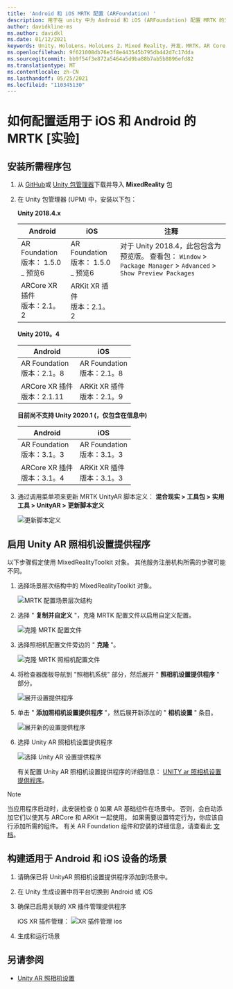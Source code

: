 ```yaml
---
title: 'Android 和 iOS MRTK 配置 (ARFoundation) '
description: 用于在 unity 中为 Android 和 iOS (ARFoundation) 配置 MRTK 的文档
author: davidkline-ms
ms.author: davidkl
ms.date: 01/12/2021
keywords: Unity，HoloLens，HoloLens 2，Mixed Reality，开发，MRTK，AR Core，AR 工具包，iOS，IOS，Android，AR Foundation
ms.openlocfilehash: 9f621008db76e3f8e443545b795db442d7c17dda
ms.sourcegitcommit: bb9f54f3e872a5464a5d9ba88b7ab5b8896efd82
ms.translationtype: MT
ms.contentlocale: zh-CN
ms.lasthandoff: 05/25/2021
ms.locfileid: "110345130"
---
```

# <a name="how-to-configure-mrtk-for-ios-and-android-experimental"></a>如何配置适用于 iOS 和 Android 的 MRTK [实验]

## <a name="install-required-packages"></a>安装所需程序包

1. 从 [GitHub](https://github.com/microsoft/MixedRealityToolkit-Unity/releases/tag/v2.3.0)或 [Unity 包管理器](../configuration/usingupm.md)下载并导入 **MixedReality** 包

1. 在 Unity 包管理器 (UPM) 中，安装以下包：

    **Unity 2018.4.x**

    | **Android** | **iOS** | 注释 |
    | --- | --- | --- |
    | AR Foundation  <br/> 版本： 1.5.0 _ 预览6 | AR Foundation  <br/> 版本： 1.5.0 _ 预览6 | 对于 Unity 2018.4，此包包含为预览版。 查看包： `Window` > `Package Manager` > `Advanced` > `Show Preview Packages` |
    | ARCore XR 插件 <br/> 版本：2.1。2 | ARKit XR 插件 <br/> 版本：2.1。2 | |

    **Unity 2019。4**

    | **Android** | **iOS** |
    | --- | --- |
    | AR Foundation  <br/> 版本：2.1。8 |  AR Foundation  <br/> 版本：2.1。8 |
    | ARCore XR 插件 <br/> 版本：2.1.11 | ARKit XR 插件 <br/> 版本：2.1。9 |

    **目前尚不支持 Unity 2020.1 (，仅包含在信息中)**

    | **Android** | **iOS** |
    | --- | --- |
    | AR Foundation  <br/> 版本：3.1。3 |  AR Foundation  <br/> 版本：3.1。3 |
    | ARCore XR 插件 <br/> 版本：3.1。4 | ARKit XR 插件 <br/> 版本：3.1。3 |

1. 通过调用菜单项来更新 MRTK UnityAR 脚本定义： **混合现实 > 工具包 > 实用工具 > UnityAR > 更新脚本定义**

    ![更新脚本定义](../features/images/UpdateScriptingDefineUnityAR.png)


## <a name="enabling-the-unity-ar-camera-settings-provider"></a>启用 Unity AR 照相机设置提供程序

以下步骤假定使用 MixedRealityToolkit 对象。 其他服务注册机构所需的步骤可能不同。

1. 选择场景层次结构中的 MixedRealityToolkit 对象。

    ![MRTK 配置场景层次结构](../features/images/MRTK_ConfiguredHierarchy.png)

1. 选择 " **复制并自定义** "，克隆 MRTK 配置文件以启用自定义配置。

    ![克隆 MRTK 配置文件](../features/images/camera-system/CloneProfileARFoundation.png)

1. 选择照相机配置文件旁边的 " **克隆** "。

    ![克隆 MRTK 照相机配置文件](../features/images/camera-system/CloneCameraProfileARFoundation.png)

1. 将检查器面板导航到 "照相机系统" 部分，然后展开 " **照相机设置提供程序** " 部分。

    ![展开设置提供程序](../features/images/camera-system/ExpandProviders.png)

1. 单击 " **添加照相机设置提供程序** "，然后展开新添加的 " **相机设置** " 条目。

    ![展开新的设置提供程序](../features/images/camera-system/ExpandNewProvider.png)

1. 选择 Unity AR 照相机设置提供程序

    ![选择 Unity AR 设置提供程序](../features/images/camera-system/SelectUnityArSettings.png)

    有关配置 Unity AR 照相机设置提供程序的详细信息： [UNITY ar 照相机设置提供程序](../features/camera-system/unity-ar-camera-settings.md)。

> [!NOTE]
> 当应用程序启动时，此安装检查 () 如果 AR 基础组件在场景中。 否则，会自动添加它们以使其与 ARCore 和 ARKit 一起使用。
> 如果需要设置特定行为，你应该自行添加所需的组件。
> 有关 AR Foundation 组件和安装的详细信息，请查看此 [文档](https://docs.unity3d.com/Packages/com.unity.xr.arfoundation@2.2/manual/index.html#samples)。

## <a name="building-a-scene-for-android-and-ios-devices"></a>构建适用于 Android 和 iOS 设备的场景

1. 请确保已将 UnityAR 照相机设置提供程序添加到场景中。

1. 在 Unity 生成设置中将平台切换到 Android 或 iOS

1. 确保已启用关联的 XR 插件管理提供程序

    iOS XR 插件管理：  ![ XR 插件管理 ios](../features/images/XRManagementiOS.png)

1. 生成和运行场景

## <a name="see-also"></a>另请参阅

- [Unity AR 照相机设置](../features/camera-system/unity-ar-camera-settings.md)
